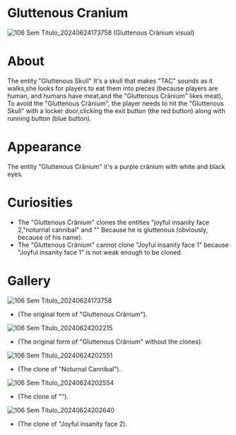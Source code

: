 # Gluttenous Cranium
![106 Sem Título_20240624173758](https://github.com/Redstel/Lunar-rooms-wiki/assets/168801295/663b5767-192a-4ce7-8cba-855145e7701d)
(Gluttenous Crânium visual)

# About
The entity "Gluttenous Skull" It's a skull that makes "TAC" sounds as it walks,she looks for players to eat them into pieces (because players are human, and humans have meat,and the "Gluttenous Crânium" likes meat), To avoid the "Gluttenous Crânium", the player needs to hit the "Gluttenous Skull" with a locker door,clicking the exit button (the red button) along with running button (blue button).

# Appearance
The entity "Gluttenous Crânium" it's a purple crânium with white and black eyes.

# Curiosities
- The "Gluttenous Crânium" clones the entities "joyful insanity face 2,"noturnal cannibal" and "" Because he is gluttenous (obviously, because of his name).
- The "Gluttenous Crânium" cannot clone "Joyful insanity face 1" because "Joyful insanity face 1" is not weak enough to be cloned.

# Gallery
![106 Sem Título_20240624173758](https://github.com/Redstel/Lunar-rooms-wiki/assets/168801295/d7aaceaf-8ccc-492d-9c6c-1ea1871d991f)

- (The original form of "Gluttenous Crânium").

![106 Sem Título_20240624202215](https://github.com/Redstel/Lunar-rooms-wiki/assets/168801295/a133c226-4a27-4c4c-b615-7dbdaed72011)

- (The original form of "Gluttenous Crânium" without the clones).

![106 Sem Título_20240624202551](https://github.com/Redstel/Lunar-rooms-wiki/assets/168801295/c1611efc-60aa-46da-b4e6-4ec08aaf8667)

- (The clone of "Noturnal Cannibal").

![106 Sem Título_20240624202554](https://github.com/Redstel/Lunar-rooms-wiki/assets/168801295/b5b4c85f-8cf6-44f2-8e8c-7b6e64c290e6)

- (The clone of "").

![106 Sem Título_20240624202640](https://github.com/Redstel/Lunar-rooms-wiki/assets/168801295/3d1948cb-a059-4d15-a486-fd37aa0c93c5)

- (The clone of "Joyful insanity face 2).


